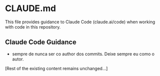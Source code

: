 # CLAUDE.md

This file provides guidance to Claude Code (claude.ai/code) when working with code in this repository.

## Claude Code Guidance

- sempre de nunca ser co author dos commits. Deixe sempre eu como o autor.

[Rest of the existing content remains unchanged...]